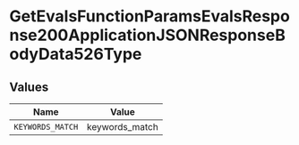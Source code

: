 # GetEvalsFunctionParamsEvalsResponse200ApplicationJSONResponseBodyData526Type


## Values

| Name             | Value            |
| ---------------- | ---------------- |
| `KEYWORDS_MATCH` | keywords_match   |